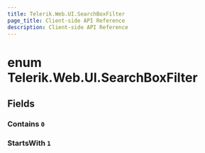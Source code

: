 ```yaml
---
title: Telerik.Web.UI.SearchBoxFilter
page_title: Client-side API Reference
description: Client-side API Reference
---
```


# enum Telerik.Web.UI.SearchBoxFilter

## Fields

### Contains `0`

### StartsWith `1`


